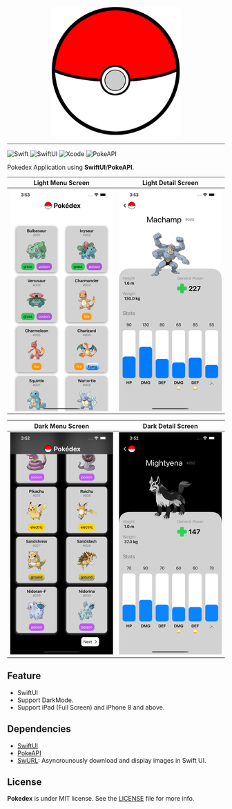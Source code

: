 <p align='center'><img src='logo.png' width=300/></p>

---

![Swift](https://img.shields.io/badge/swift-5.3.2-orange.svg?style=for-the-badge)
![SwiftUI](https://img.shields.io/badge/use-swift_ui-orange.svg?style=for-the-badge)
![Xcode](https://img.shields.io/badge/Xcode-12.4-blue.svg?style=for-the-badge)
![PokeAPI](https://img.shields.io/badge/PokeAPI-V2-blue.svg?style=for-the-badge)


Pokedex Application using **SwiftUI**/**PokeAPI**.


| Light Menu Screen          | Light Detail Screen        |
| -------------------------- | -------------------------- |
| ![](lightMenu.png)         | ![](lightDetail.png)       |

| Dark Menu Screen           | Dark Detail Screen         |
| -------------------------- | -------------------------- |
| ![](darkMenu.png)          | ![](darkDetail.png)        |


## Feature

- SwiftUI
- Support DarkMode.
- Support iPad (Full Screen) and iPhone 8 and above.

## Dependencies

- [SwiftUI](https://developer.apple.com/xcode/swiftui/)
- [PokeAPI](https://pokeapi.co/)
- [SwURL](https://github.com/cmtrounce/SwURL): Asyncrounously download and display images in Swift UI.

## License

**Pokedex** is under MIT license. See the [LICENSE](LICENSE) file for more info.
